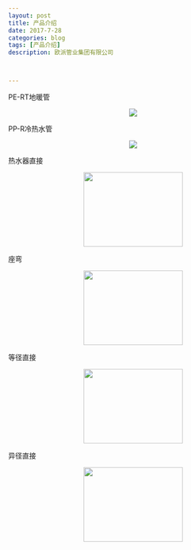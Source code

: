 ```yaml
---
layout: post
title: 产品介绍
date: 2017-7-28
categories: blog
tags: [产品介绍]
description: 欧派管业集团有限公司



---
```

PE-RT地暖管
<center>
    <p><img src="http://otzyx82p7.bkt.clouddn.com/PER-T%E5%9C%B0%E6%9A%96%E7%AE%A1.jpg" align="center"></p>
</center>

PP-R冷热水管
<center>
    <p><img src="http://otzyx82p7.bkt.clouddn.com/PP-R%E5%86%B7%E7%83%AD%E6%B0%B4%E7%AE%A1.jpg" align="center"></p>
</center>

热水器直接
<center>
    <p><img src="http://otzyx82p7.bkt.clouddn.com/%E7%83%AD%E6%B0%B4%E5%99%A8%E7%9B%B4%E6%8E%A5.jpg" width="200px" height="150px" align="center"></p>
</center>

座弯
<center>
    <p><img src="http://otzyx82p7.bkt.clouddn.com/%E5%BA%A7%E5%BC%AF.jpg" width="200px" height="150px" align="center"></p>
</center>

等径直接
<center>
    <p><img src="http://otzyx82p7.bkt.clouddn.com/%E7%AD%89%E5%BE%84%E7%9B%B4%E6%8E%A5.jpg" width="200px" height="150px" align="center"></p>
</center>

异径直接
<center>
    <p><img src="http://otzyx82p7.bkt.clouddn.com/%E5%BC%82%E5%BE%84%E7%9B%B4%E6%8E%A5.jpg" width="200px" height="150px" align="center"></p>
</center>

